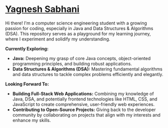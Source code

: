 # [Yagnesh Sabhani](Yagnesh-sabhani)

Hi there! I'm a computer science engineering student with a growing passion for coding, especially in Java and Data Structures & Algorithms (DSA). This repository serves as a playground for my learning journey, where I experiment and solidify my understanding.

**Currently Exploring:**

* **Java:** Deepening my grasp of core Java concepts, object-oriented programming principles, and building robust applications.
* **Data Structures & Algorithms (DSA):** Mastering fundamental algorithms and data structures to tackle complex problems efficiently and elegantly.

**Looking Forward To:**

* **Building Full-Stack Web Applications:** Combining my knowledge of Java, DSA, and potentially frontend technologies like HTML, CSS, and JavaScript to create comprehensive, user-friendly web experiences.
* **Contributing to Open-Source Projects:** Giving back to the developer community by collaborating on projects that align with my interests and enhance my skills.

